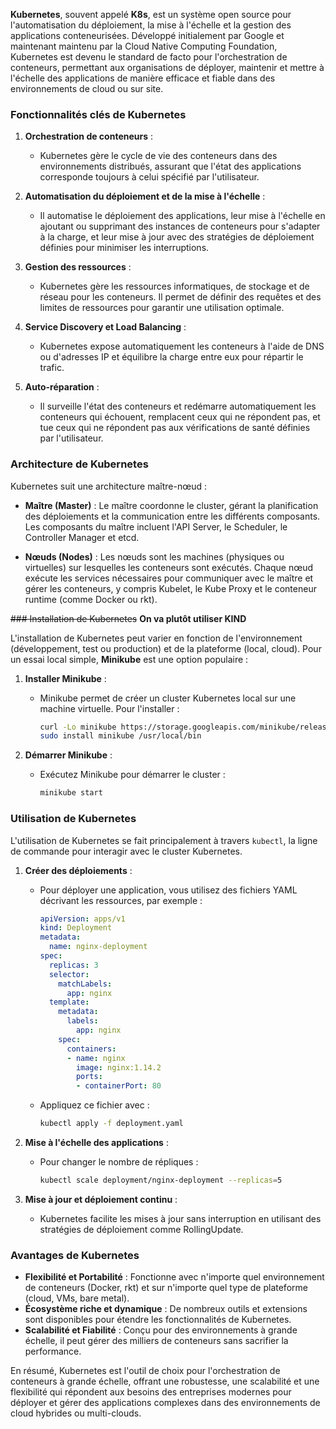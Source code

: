 **Kubernetes**, souvent appelé **K8s**, est un système open source pour l'automatisation du déploiement, la mise à l'échelle et la gestion des applications conteneurisées. Développé initialement par Google et maintenant maintenu par la Cloud Native Computing Foundation, Kubernetes est devenu le standard de facto pour l'orchestration de conteneurs, permettant aux organisations de déployer, maintenir et mettre à l'échelle des applications de manière efficace et fiable dans des environnements de cloud ou sur site.

### Fonctionnalités clés de Kubernetes

1. **Orchestration de conteneurs** :
   - Kubernetes gère le cycle de vie des conteneurs dans des environnements distribués, assurant que l'état des applications corresponde toujours à celui spécifié par l'utilisateur.

2. **Automatisation du déploiement et de la mise à l'échelle** :
   - Il automatise le déploiement des applications, leur mise à l'échelle en ajoutant ou supprimant des instances de conteneurs pour s'adapter à la charge, et leur mise à jour avec des stratégies de déploiement définies pour minimiser les interruptions.

3. **Gestion des ressources** :
   - Kubernetes gère les ressources informatiques, de stockage et de réseau pour les conteneurs. Il permet de définir des requêtes et des limites de ressources pour garantir une utilisation optimale.

4. **Service Discovery et Load Balancing** :
   - Kubernetes expose automatiquement les conteneurs à l'aide de DNS ou d'adresses IP et équilibre la charge entre eux pour répartir le trafic.

5. **Auto-réparation** :
   - Il surveille l'état des conteneurs et redémarre automatiquement les conteneurs qui échouent, remplacent ceux qui ne répondent pas, et tue ceux qui ne répondent pas aux vérifications de santé définies par l'utilisateur.

### Architecture de Kubernetes

Kubernetes suit une architecture maître-nœud :

- **Maître (Master)** : Le maître coordonne le cluster, gérant la planification des déploiements et la communication entre les différents composants. Les composants du maître incluent l'API Server, le Scheduler, le Controller Manager et etcd.
  
- **Nœuds (Nodes)** : Les nœuds sont les machines (physiques ou virtuelles) sur lesquelles les conteneurs sont exécutés. Chaque nœud exécute les services nécessaires pour communiquer avec le maître et gérer les conteneurs, y compris Kubelet, le Kube Proxy et le conteneur runtime (comme Docker ou rkt).

~~### Installation de Kubernetes~~
**On va plutôt utiliser KIND**

L'installation de Kubernetes peut varier en fonction de l'environnement (développement, test ou production) et de la plateforme (local, cloud). Pour un essai local simple, **Minikube** est une option populaire :

1. **Installer Minikube** :
   - Minikube permet de créer un cluster Kubernetes local sur une machine virtuelle. Pour l'installer :
     ```bash
     curl -Lo minikube https://storage.googleapis.com/minikube/releases/latest/minikube-linux-amd64
     sudo install minikube /usr/local/bin
     ```

2. **Démarrer Minikube** :
   - Exécutez Minikube pour démarrer le cluster :
     ```bash
     minikube start
     ```

### Utilisation de Kubernetes

L'utilisation de Kubernetes se fait principalement à travers `kubectl`, la ligne de commande pour interagir avec le cluster Kubernetes.

1. **Créer des déploiements** :
   - Pour déployer une application, vous utilisez des fichiers YAML décrivant les ressources, par exemple :
     ```yaml
     apiVersion: apps/v1
     kind: Deployment
     metadata:
       name: nginx-deployment
     spec:
       replicas: 3
       selector:
         matchLabels:
           app: nginx
       template:
         metadata:
           labels:
             app: nginx
         spec:
           containers:
           - name: nginx
             image: nginx:1.14.2
             ports:
             - containerPort: 80
     ```
   - Appliquez ce fichier avec :
     ```bash
     kubectl apply -f deployment.yaml
     ```

2. **Mise à l'échelle des applications** :
   - Pour changer le nombre de répliques :
     ```bash
     kubectl scale deployment/nginx-deployment --replicas=5
     ```

3. **Mise à jour et déploiement continu** :
   - Kubernetes facilite les mises à jour sans interruption en utilisant des stratégies de déploiement comme RollingUpdate.

### Avantages de Kubernetes

- **Flexibilité et Portabilité** : Fonctionne avec n'importe quel environnement de conteneurs (Docker, rkt) et sur n'importe quel type de plateforme (cloud, VMs, bare metal).
- **Écosystème riche et dynamique** : De nombreux outils et extensions sont disponibles pour étendre les fonctionnalités de Kubernetes.
- **Scalabilité et Fiabilité** : Conçu pour des environnements à grande échelle, il peut gérer des milliers de conteneurs sans sacrifier la performance.

En résumé, Kubernetes est l'outil de choix pour l'orchestration de conteneurs à grande échelle, offrant une robustesse, une scalabilité et une flexibilité qui répondent aux besoins des entreprises modernes pour déployer et gérer des applications complexes dans des environnements de cloud hybrides ou multi-clouds.